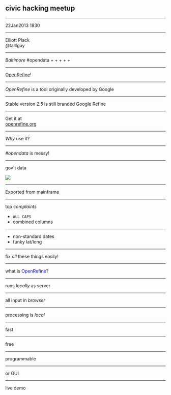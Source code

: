 ## civic hacking meetup

---

22Jan2013 1830

---

Elliott Plack  
@talllguy

---

<em>Baltimore</em> #opendata + + + + + 

---

[OpenRefine](http://openrefine.org/index.html)!

---

<em>OpenRefine</em> is a tool originally developed by Google

---

Stable version *2.5* is still branded Google Refine

---

Get it at  
[openrefine.org](http://openrefine.org/index.html)

---

<em>Why</em> use it?

---

<em>#opendata</em> is messy!

---

gov't data

![](http://upload.wikimedia.org/wikipedia/commons/1/19/Zenith_Z-19_Terminal.jpg)

---

Exported from mainframe

---

top <em>complaints</em>

* <code>ALL CAPS</code>
* combined columns

---

* non-standard dates
* funky lat/long

---

fix *all* these things easily!

---

what is <font color = "blue">OpenRefine</font>?

---

runs <em>locally</em> as server

---

all input in <em>browser</em>

---

processing is <em>local</em>

---

fast

---

free

---

programmable

---

or GUI

---

live demo